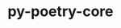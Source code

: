 ---
title: "py-poetry-core"
layout: cache
categories: [package, develop-2023-09-24]
meta: {"versions": ["1.6.1"], "compilers": ["apple-clang@=14.0.0", "cce@=15.0.1", "gcc@=11.1.0", "gcc@=11.3.0", "gcc@=7.3.1", "gcc@=7.5.0", "oneapi@=2023.2.0"], "oss": ["amzn2", "rhel8", "ubuntu18.04", "ubuntu20.04", "ubuntu22.04", "ventura"], "platforms": ["darwin", "linux"], "targets": ["aarch64", "neoverse_n1", "ppc64le", "x86_64", "x86_64_v3", "zen4"], "stacks": ["aws-isc", "aws-isc-aarch64", "data-vis-sdk", "e4s", "e4s-cray-rhel", "e4s-oneapi", "e4s-power", "ml-darwin-aarch64-mps", "ml-linux-x86_64-cpu", "ml-linux-x86_64-cuda", "ml-linux-x86_64-rocm", "radiuss", "root"], "num_specs": 16, "num_specs_by_stack": {"ml-darwin-aarch64-mps": 2, "root": 16, "aws-isc-aarch64": 2, "aws-isc": 1, "e4s-cray-rhel": 1, "radiuss": 1, "e4s-power": 1, "e4s-oneapi": 1, "e4s": 1, "data-vis-sdk": 2, "ml-linux-x86_64-cuda": 4, "ml-linux-x86_64-rocm": 3, "ml-linux-x86_64-cpu": 4}}
spec_details: [{"hash": "vexkvdymq3hpcyif7lbels6lnheifeem", "compiler": "apple-clang@=14.0.0", "versions": ["1.6.1"], "os": "ventura", "platform": "darwin", "target": "aarch64", "variants": ["build_system=python_pip"], "stacks": ["ml-darwin-aarch64-mps", "root"], "size": "-", "tarball": "https://binaries.spack.io/develop-2023-09-24/build_cache/darwin-ventura-aarch64/apple-clang-14.0.0/py-poetry-core-1.6.1/darwin-ventura-aarch64-apple-clang-14.0.0-py-poetry-core-1.6.1-vexkvdymq3hpcyif7lbels6lnheifeem.spack"}, {"hash": "3flihqylb5c4b5qzvjcx4tjg7onzoihg", "compiler": "apple-clang@=14.0.0", "versions": ["1.6.1"], "os": "ventura", "platform": "darwin", "target": "aarch64", "variants": ["build_system=python_pip"], "stacks": ["ml-darwin-aarch64-mps", "root"], "size": "-", "tarball": "https://binaries.spack.io/develop-2023-09-24/build_cache/darwin-ventura-aarch64/apple-clang-14.0.0/py-poetry-core-1.6.1/darwin-ventura-aarch64-apple-clang-14.0.0-py-poetry-core-1.6.1-3flihqylb5c4b5qzvjcx4tjg7onzoihg.spack"}, {"hash": "6uiemtvj4yrgbzmpnbe4a6a6wbu4fzpu", "compiler": "gcc@=7.3.1", "versions": ["1.6.1"], "os": "amzn2", "platform": "linux", "target": "aarch64", "variants": ["build_system=python_pip"], "stacks": ["aws-isc-aarch64", "root"], "size": "-", "tarball": "https://binaries.spack.io/develop-2023-09-24/build_cache/linux-amzn2-aarch64/gcc-7.3.1/py-poetry-core-1.6.1/linux-amzn2-aarch64-gcc-7.3.1-py-poetry-core-1.6.1-6uiemtvj4yrgbzmpnbe4a6a6wbu4fzpu.spack"}, {"hash": "obuzmcqjufdem473x766noeu6xjcbbay", "compiler": "gcc@=7.3.1", "versions": ["1.6.1"], "os": "amzn2", "platform": "linux", "target": "neoverse_n1", "variants": ["build_system=python_pip"], "stacks": ["aws-isc-aarch64", "root"], "size": "-", "tarball": "https://binaries.spack.io/develop-2023-09-24/build_cache/linux-amzn2-neoverse_n1/gcc-7.3.1/py-poetry-core-1.6.1/linux-amzn2-neoverse_n1-gcc-7.3.1-py-poetry-core-1.6.1-obuzmcqjufdem473x766noeu6xjcbbay.spack"}, {"hash": "chs7m5olgrrvuntkzjp7ga2wsqkt4h5n", "compiler": "gcc@=7.3.1", "versions": ["1.6.1"], "os": "amzn2", "platform": "linux", "target": "x86_64_v3", "variants": ["build_system=python_pip"], "stacks": ["aws-isc", "root"], "size": "-", "tarball": "https://binaries.spack.io/develop-2023-09-24/build_cache/linux-amzn2-x86_64_v3/gcc-7.3.1/py-poetry-core-1.6.1/linux-amzn2-x86_64_v3-gcc-7.3.1-py-poetry-core-1.6.1-chs7m5olgrrvuntkzjp7ga2wsqkt4h5n.spack"}, {"hash": "mna3is5i7m7u6cknszwpoxcldeqbj2ci", "compiler": "cce@=15.0.1", "versions": ["1.6.1"], "os": "rhel8", "platform": "linux", "target": "zen4", "variants": ["build_system=python_pip"], "stacks": ["e4s-cray-rhel", "root"], "size": "-", "tarball": "https://binaries.spack.io/develop-2023-09-24/build_cache/linux-rhel8-zen4/cce-15.0.1/py-poetry-core-1.6.1/linux-rhel8-zen4-cce-15.0.1-py-poetry-core-1.6.1-mna3is5i7m7u6cknszwpoxcldeqbj2ci.spack"}, {"hash": "lfpyjkmrylilqjg5wezmujelll6zrsk5", "compiler": "gcc@=7.5.0", "versions": ["1.6.1"], "os": "ubuntu18.04", "platform": "linux", "target": "x86_64_v3", "variants": ["build_system=python_pip"], "stacks": ["radiuss", "root"], "size": "-", "tarball": "https://binaries.spack.io/develop-2023-09-24/build_cache/linux-ubuntu18.04-x86_64_v3/gcc-7.5.0/py-poetry-core-1.6.1/linux-ubuntu18.04-x86_64_v3-gcc-7.5.0-py-poetry-core-1.6.1-lfpyjkmrylilqjg5wezmujelll6zrsk5.spack"}, {"hash": "vk5vk43dx7qptwfpusojuuym36yh2er3", "compiler": "gcc@=11.1.0", "versions": ["1.6.1"], "os": "ubuntu20.04", "platform": "linux", "target": "ppc64le", "variants": ["build_system=python_pip"], "stacks": ["e4s-power", "root"], "size": "-", "tarball": "https://binaries.spack.io/develop-2023-09-24/build_cache/linux-ubuntu20.04-ppc64le/gcc-11.1.0/py-poetry-core-1.6.1/linux-ubuntu20.04-ppc64le-gcc-11.1.0-py-poetry-core-1.6.1-vk5vk43dx7qptwfpusojuuym36yh2er3.spack"}, {"hash": "f35pgtir6cdmkasby2zsaug67g25xvca", "compiler": "oneapi@=2023.2.0", "versions": ["1.6.1"], "os": "ubuntu20.04", "platform": "linux", "target": "x86_64", "variants": ["build_system=python_pip"], "stacks": ["e4s-oneapi", "root"], "size": "-", "tarball": "https://binaries.spack.io/develop-2023-09-24/build_cache/linux-ubuntu20.04-x86_64/oneapi-2023.2.0/py-poetry-core-1.6.1/linux-ubuntu20.04-x86_64-oneapi-2023.2.0-py-poetry-core-1.6.1-f35pgtir6cdmkasby2zsaug67g25xvca.spack"}, {"hash": "c344mvf7j6t7sn6vhwgdy2v7vqwebbjj", "compiler": "gcc@=11.1.0", "versions": ["1.6.1"], "os": "ubuntu20.04", "platform": "linux", "target": "x86_64_v3", "variants": ["build_system=python_pip"], "stacks": ["e4s", "root"], "size": "-", "tarball": "https://binaries.spack.io/develop-2023-09-24/build_cache/linux-ubuntu20.04-x86_64_v3/gcc-11.1.0/py-poetry-core-1.6.1/linux-ubuntu20.04-x86_64_v3-gcc-11.1.0-py-poetry-core-1.6.1-c344mvf7j6t7sn6vhwgdy2v7vqwebbjj.spack"}, {"hash": "piywc3luyvzp2vjhmgkwwi6tuw33cpaa", "compiler": "gcc@=11.1.0", "versions": ["1.6.1"], "os": "ubuntu20.04", "platform": "linux", "target": "x86_64_v3", "variants": ["build_system=python_pip"], "stacks": ["root", "data-vis-sdk"], "size": "-", "tarball": "https://binaries.spack.io/develop-2023-09-24/build_cache/linux-ubuntu20.04-x86_64_v3/gcc-11.1.0/py-poetry-core-1.6.1/linux-ubuntu20.04-x86_64_v3-gcc-11.1.0-py-poetry-core-1.6.1-piywc3luyvzp2vjhmgkwwi6tuw33cpaa.spack"}, {"hash": "mw6sd2e4vebz7nojvjbcfwqzeiqs3kxh", "compiler": "gcc@=11.1.0", "versions": ["1.6.1"], "os": "ubuntu20.04", "platform": "linux", "target": "x86_64_v3", "variants": ["build_system=python_pip"], "stacks": ["root", "data-vis-sdk"], "size": "-", "tarball": "https://binaries.spack.io/develop-2023-09-24/build_cache/linux-ubuntu20.04-x86_64_v3/gcc-11.1.0/py-poetry-core-1.6.1/linux-ubuntu20.04-x86_64_v3-gcc-11.1.0-py-poetry-core-1.6.1-mw6sd2e4vebz7nojvjbcfwqzeiqs3kxh.spack"}, {"hash": "2zequjqg2v6cagdgrnzftrdpsavf4o7r", "compiler": "gcc@=11.3.0", "versions": ["1.6.1"], "os": "ubuntu22.04", "platform": "linux", "target": "x86_64_v3", "variants": ["build_system=python_pip"], "stacks": ["ml-linux-x86_64-cuda", "ml-linux-x86_64-rocm", "root", "ml-linux-x86_64-cpu"], "size": "-", "tarball": "https://binaries.spack.io/develop-2023-09-24/build_cache/linux-ubuntu22.04-x86_64_v3/gcc-11.3.0/py-poetry-core-1.6.1/linux-ubuntu22.04-x86_64_v3-gcc-11.3.0-py-poetry-core-1.6.1-2zequjqg2v6cagdgrnzftrdpsavf4o7r.spack"}, {"hash": "rzffo73cdzapqzgbrb7a6w27dw6wgvfp", "compiler": "gcc@=11.3.0", "versions": ["1.6.1"], "os": "ubuntu22.04", "platform": "linux", "target": "x86_64_v3", "variants": ["build_system=python_pip"], "stacks": ["ml-linux-x86_64-cuda", "ml-linux-x86_64-rocm", "root", "ml-linux-x86_64-cpu"], "size": "-", "tarball": "https://binaries.spack.io/develop-2023-09-24/build_cache/linux-ubuntu22.04-x86_64_v3/gcc-11.3.0/py-poetry-core-1.6.1/linux-ubuntu22.04-x86_64_v3-gcc-11.3.0-py-poetry-core-1.6.1-rzffo73cdzapqzgbrb7a6w27dw6wgvfp.spack"}, {"hash": "4vnyjji5r4lehw5hfvodf3ww57ivrlio", "compiler": "gcc@=11.3.0", "versions": ["1.6.1"], "os": "ubuntu22.04", "platform": "linux", "target": "x86_64_v3", "variants": ["build_system=python_pip"], "stacks": ["ml-linux-x86_64-cuda", "ml-linux-x86_64-rocm", "root", "ml-linux-x86_64-cpu"], "size": "-", "tarball": "https://binaries.spack.io/develop-2023-09-24/build_cache/linux-ubuntu22.04-x86_64_v3/gcc-11.3.0/py-poetry-core-1.6.1/linux-ubuntu22.04-x86_64_v3-gcc-11.3.0-py-poetry-core-1.6.1-4vnyjji5r4lehw5hfvodf3ww57ivrlio.spack"}, {"hash": "idwqfrn66t2rcmoobhlwozgr3tj2cuor", "compiler": "gcc@=11.3.0", "versions": ["1.6.1"], "os": "ubuntu22.04", "platform": "linux", "target": "x86_64_v3", "variants": ["build_system=python_pip"], "stacks": ["ml-linux-x86_64-cuda", "root", "ml-linux-x86_64-cpu"], "size": "-", "tarball": "https://binaries.spack.io/develop-2023-09-24/build_cache/linux-ubuntu22.04-x86_64_v3/gcc-11.3.0/py-poetry-core-1.6.1/linux-ubuntu22.04-x86_64_v3-gcc-11.3.0-py-poetry-core-1.6.1-idwqfrn66t2rcmoobhlwozgr3tj2cuor.spack"}]
---